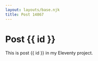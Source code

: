 ```yaml
---
layout: layouts/base.njk
title: Post 14867
---
```


# Post {{ id }}

This is post {{ id }} in my Eleventy project.
